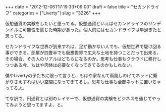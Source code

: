 +++
date = "2012-12-06T17:19:33+09:00"
draft = false
title = "セカンドライフ"
categories = ["Liverty"]
slug = "3226"
+++

仮想通貨の実験をしたいと思ってる。仮想通貨といえばセカンドライフのリンデンドルに可能性を感じた時期があった。個人的にはセカンドライフは早過ぎたと思ってる。

セカンドライフな世界が到来すれば、足が動かない人でも、仮想世界で駆け回る事ができる。部屋が四畳半でも仮想世界で広大な土地を持つことだって出来る。その場合、その人のリアルはどちらになるのか。思考も仕事もクラウドに移行しつつある今、もはや肉体は必要なくなってきてるのかもしれない。

僕やLivertyの子たちに限って言うと、もはや家なんて雨風しのげてネットに繋がりさえすればいい空間になってきてるし。思考も仕事も全部ネットに置いちゃってるよ。

てな訳で、円通貨とは別のレイヤーで、仮想通貨の実験をビジネスを通じてやってみようと思ってますよ、と。

